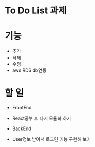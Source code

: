# To Do List 과제

# 기능
 - 추가
 - 삭제
 - 수정
 - aws RDS db연동

# 할 일
- FrontEnd
 - React공부 후 다시 모듈화 하기

- BackEnd
 - User정보 받아서 로그인 기능 구현해 보기